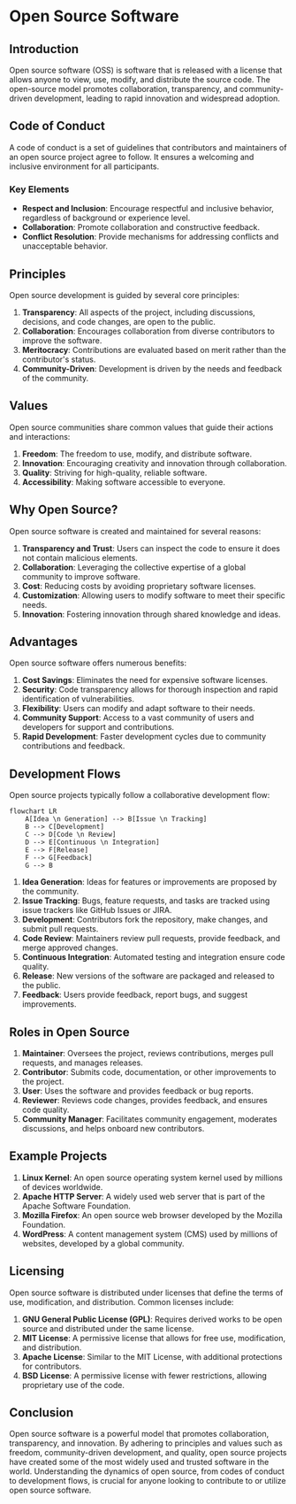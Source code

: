 # Open Source Software

## Introduction

Open source software (OSS) is software that is released with a license that allows anyone to view, use, modify, and distribute the source code. The open-source model promotes collaboration, transparency, and community-driven development, leading to rapid innovation and widespread adoption.

## Code of Conduct

A code of conduct is a set of guidelines that contributors and maintainers of an open source project agree to follow. It ensures a welcoming and inclusive environment for all participants.

### Key Elements

- **Respect and Inclusion**: Encourage respectful and inclusive behavior, regardless of background or experience level.
- **Collaboration**: Promote collaboration and constructive feedback.
- **Conflict Resolution**: Provide mechanisms for addressing conflicts and unacceptable behavior.

## Principles

Open source development is guided by several core principles:

1. **Transparency**: All aspects of the project, including discussions, decisions, and code changes, are open to the public.
2. **Collaboration**: Encourages collaboration from diverse contributors to improve the software.
3. **Meritocracy**: Contributions are evaluated based on merit rather than the contributor's status.
4. **Community-Driven**: Development is driven by the needs and feedback of the community.

## Values

Open source communities share common values that guide their actions and interactions:

1. **Freedom**: The freedom to use, modify, and distribute software.
2. **Innovation**: Encouraging creativity and innovation through collaboration.
3. **Quality**: Striving for high-quality, reliable software.
4. **Accessibility**: Making software accessible to everyone.

## Why Open Source?

Open source software is created and maintained for several reasons:

1. **Transparency and Trust**: Users can inspect the code to ensure it does not contain malicious elements.
2. **Collaboration**: Leveraging the collective expertise of a global community to improve software.
3. **Cost**: Reducing costs by avoiding proprietary software licenses.
4. **Customization**: Allowing users to modify software to meet their specific needs.
5. **Innovation**: Fostering innovation through shared knowledge and ideas.

## Advantages

Open source software offers numerous benefits:

1. **Cost Savings**: Eliminates the need for expensive software licenses.
2. **Security**: Code transparency allows for thorough inspection and rapid identification of vulnerabilities.
3. **Flexibility**: Users can modify and adapt software to their needs.
4. **Community Support**: Access to a vast community of users and developers for support and contributions.
5. **Rapid Development**: Faster development cycles due to community contributions and feedback.

## Development Flows

Open source projects typically follow a collaborative development flow:

```mermaid
flowchart LR
    A[Idea \n Generation] --> B[Issue \n Tracking]
    B --> C[Development]
    C --> D[Code \n Review]
    D --> E[Continuous \n Integration]
    E --> F[Release]
    F --> G[Feedback]
    G --> B
```

1. **Idea Generation**: Ideas for features or improvements are proposed by the community.
2. **Issue Tracking**: Bugs, feature requests, and tasks are tracked using issue trackers like GitHub Issues or JIRA.
3. **Development**: Contributors fork the repository, make changes, and submit pull requests.
4. **Code Review**: Maintainers review pull requests, provide feedback, and merge approved changes.
5. **Continuous Integration**: Automated testing and integration ensure code quality.
6. **Release**: New versions of the software are packaged and released to the public.
7. **Feedback**: Users provide feedback, report bugs, and suggest improvements.

## Roles in Open Source

1. **Maintainer**: Oversees the project, reviews contributions, merges pull requests, and manages releases.
2. **Contributor**: Submits code, documentation, or other improvements to the project.
3. **User**: Uses the software and provides feedback or bug reports.
4. **Reviewer**: Reviews code changes, provides feedback, and ensures code quality.
5. **Community Manager**: Facilitates community engagement, moderates discussions, and helps onboard new contributors.

## Example Projects

1. **Linux Kernel**: An open source operating system kernel used by millions of devices worldwide.
2. **Apache HTTP Server**: A widely used web server that is part of the Apache Software Foundation.
3. **Mozilla Firefox**: An open source web browser developed by the Mozilla Foundation.
4. **WordPress**: A content management system (CMS) used by millions of websites, developed by a global community.

## Licensing

Open source software is distributed under licenses that define the terms of use, modification, and distribution. Common licenses include:

1. **GNU General Public License (GPL)**: Requires derived works to be open source and distributed under the same license.
2. **MIT License**: A permissive license that allows for free use, modification, and distribution.
3. **Apache License**: Similar to the MIT License, with additional protections for contributors.
4. **BSD License**: A permissive license with fewer restrictions, allowing proprietary use of the code.

## Conclusion

Open source software is a powerful model that promotes collaboration, transparency, and innovation. By adhering to principles and values such as freedom, community-driven development, and quality, open source projects have created some of the most widely used and trusted software in the world. Understanding the dynamics of open source, from codes of conduct to development flows, is crucial for anyone looking to contribute to or utilize open source software.
